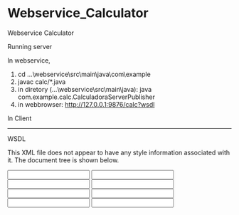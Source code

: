 # Webservice_Calculator
Webservice Calculator

Running server

In webservice,

1) cd ...\webservice\src\main\java\com\example
2) javac calc/*.java
3) in diretory (...\webservice\src\main\java): java com.example.calc.CalculadoraServerPublisher
4) in webbrowser: http://127.0.0.1:9876/calc?wsdl

In Client


----------------------------------------------------------------------------------
WSDL

This XML file does not appear to have any style information associated with it. The document tree is shown below.
<!--  Published by JAX-WS RI (http://jax-ws.java.net). RI's version is JAX-WS RI 2.2.9-b130926.1035 svn-revision#5f6196f2b90e9460065a4c2f4e30e065b245e51e.  -->
<!--  Generated by JAX-WS RI (http://jax-ws.java.net). RI's version is JAX-WS RI 2.2.9-b130926.1035 svn-revision#5f6196f2b90e9460065a4c2f4e30e065b245e51e.  -->
<definitions xmlns:wsu="http://docs.oasis-open.org/wss/2004/01/oasis-200401-wss-wssecurity-utility-1.0.xsd" xmlns:wsp="http://www.w3.org/ns/ws-policy" xmlns:wsp1_2="http://schemas.xmlsoap.org/ws/2004/09/policy" xmlns:wsam="http://www.w3.org/2007/05/addressing/metadata" xmlns:soap="http://schemas.xmlsoap.org/wsdl/soap/" xmlns:tns="http://calc.example.com/" xmlns:xsd="http://www.w3.org/2001/XMLSchema" xmlns="http://schemas.xmlsoap.org/wsdl/" targetNamespace="http://calc.example.com/" name="CalculadoraServerImplService">
<types/>
<message name="soma">
<part name="arg0" type="xsd:float"/>
<part name="arg1" type="xsd:float"/>
</message>
<message name="somaResponse">
<part name="return" type="xsd:float"/>
</message>
<message name="multiplicacao">
<part name="arg0" type="xsd:float"/>
<part name="arg1" type="xsd:float"/>
</message>
<message name="multiplicacaoResponse">
<part name="return" type="xsd:float"/>
</message>
<message name="divisao">
<part name="arg0" type="xsd:float"/>
<part name="arg1" type="xsd:float"/>
</message>
<message name="divisaoResponse">
<part name="return" type="xsd:float"/>
</message>
<message name="subtracao">
<part name="arg0" type="xsd:float"/>
<part name="arg1" type="xsd:float"/>
</message>
<message name="subtracaoResponse">
<part name="return" type="xsd:float"/>
</message>
<portType name="CalculadoraServer">
<operation name="soma" parameterOrder="arg0 arg1">
<input wsam:Action="http://calc.example.com/CalculadoraServer/somaRequest" message="tns:soma"/>
<output wsam:Action="http://calc.example.com/CalculadoraServer/somaResponse" message="tns:somaResponse"/>
</operation>
<operation name="multiplicacao" parameterOrder="arg0 arg1">
<input wsam:Action="http://calc.example.com/CalculadoraServer/multiplicacaoRequest" message="tns:multiplicacao"/>
<output wsam:Action="http://calc.example.com/CalculadoraServer/multiplicacaoResponse" message="tns:multiplicacaoResponse"/>
</operation>
<operation name="divisao" parameterOrder="arg0 arg1">
<input wsam:Action="http://calc.example.com/CalculadoraServer/divisaoRequest" message="tns:divisao"/>
<output wsam:Action="http://calc.example.com/CalculadoraServer/divisaoResponse" message="tns:divisaoResponse"/>
</operation>
<operation name="subtracao" parameterOrder="arg0 arg1">
<input wsam:Action="http://calc.example.com/CalculadoraServer/subtracaoRequest" message="tns:subtracao"/>
<output wsam:Action="http://calc.example.com/CalculadoraServer/subtracaoResponse" message="tns:subtracaoResponse"/>
</operation>
</portType>
<binding name="CalculadoraServerImplPortBinding" type="tns:CalculadoraServer">
<soap:binding transport="http://schemas.xmlsoap.org/soap/http" style="rpc"/>
<operation name="soma">
<soap:operation soapAction=""/>
<input>
<soap:body use="literal" namespace="http://calc.example.com/"/>
</input>
<output>
<soap:body use="literal" namespace="http://calc.example.com/"/>
</output>
</operation>
<operation name="multiplicacao">
<soap:operation soapAction=""/>
<input>
<soap:body use="literal" namespace="http://calc.example.com/"/>
</input>
<output>
<soap:body use="literal" namespace="http://calc.example.com/"/>
</output>
</operation>
<operation name="divisao">
<soap:operation soapAction=""/>
<input>
<soap:body use="literal" namespace="http://calc.example.com/"/>
</input>
<output>
<soap:body use="literal" namespace="http://calc.example.com/"/>
</output>
</operation>
<operation name="subtracao">
<soap:operation soapAction=""/>
<input>
<soap:body use="literal" namespace="http://calc.example.com/"/>
</input>
<output>
<soap:body use="literal" namespace="http://calc.example.com/"/>
</output>
</operation>
</binding>
<service name="CalculadoraServerImplService">
<port name="CalculadoraServerImplPort" binding="tns:CalculadoraServerImplPortBinding">
<soap:address location="http://127.0.0.1:9876/calc"/>
</port>
</service>
</definitions>
